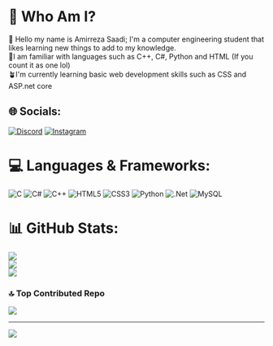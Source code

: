 # 💫 Who Am I?
👋 Hello my name is Amirreza Saadi; I'm a computer engineering student that likes learning new things to add to my knowledge.<br>🔭I am familiar with languages such as C++, C#, Python and HTML (If you count it as one lol)<br>🪴I'm currently learning basic web development skills such as CSS and ASP.net core


## 🌐 Socials:
[![Discord](https://img.shields.io/badge/Discord-%237289DA.svg?logo=discord&logoColor=white)](https://discord.gg/c1nesra) [![Instagram](https://img.shields.io/badge/Instagram-%23E4405F.svg?logo=Instagram&logoColor=white)](https://instagram.com/arsenic.rar) 

# 💻 Languages & Frameworks:
![C](https://img.shields.io/badge/c-%2300599C.svg?style=for-the-badge&logo=c&logoColor=white) ![C#](https://img.shields.io/badge/c%23-%23239120.svg?style=for-the-badge&logo=csharp&logoColor=white) ![C++](https://img.shields.io/badge/c++-%2300599C.svg?style=for-the-badge&logo=c%2B%2B&logoColor=white) ![HTML5](https://img.shields.io/badge/html5-%23E34F26.svg?style=for-the-badge&logo=html5&logoColor=white) ![CSS3](https://img.shields.io/badge/css3-%231572B6.svg?style=for-the-badge&logo=css3&logoColor=white) ![Python](https://img.shields.io/badge/python-3670A0?style=for-the-badge&logo=python&logoColor=ffdd54) ![.Net](https://img.shields.io/badge/.NET-5C2D91?style=for-the-badge&logo=.net&logoColor=white) ![MySQL](https://img.shields.io/badge/mysql-4479A1.svg?style=for-the-badge&logo=mysql&logoColor=white)
# 📊 GitHub Stats:
![](https://github-readme-stats.vercel.app/api?username=AmirrezaSaadi&theme=neon&hide_border=false&include_all_commits=false&count_private=false)<br/>
![](https://github-readme-streak-stats.herokuapp.com/?user=AmirrezaSaadi&theme=neon&hide_border=false)<br/>
![](https://github-readme-stats.vercel.app/api/top-langs/?username=AmirrezaSaadi&theme=neon&hide_border=false&include_all_commits=false&count_private=false&layout=compact)

### 🔝 Top Contributed Repo
![](https://github-contributor-stats.vercel.app/api?username=AmirrezaSaadi&limit=5&theme=dark&combine_all_yearly_contributions=true)

---
[![](https://visitcount.itsvg.in/api?id=AmirrezaSaadi&icon=10&color=12)](https://visitcount.itsvg.in)

<!-- Proudly created with GPRM ( https://gprm.itsvg.in ) -->
